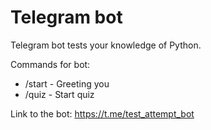 # Telegram bot
Telegram bot tests your knowledge of Python.

Commands for bot:
* /start - Greeting you
* /quiz - Start quiz

Link to the bot:
    https://t.me/test_attempt_bot
